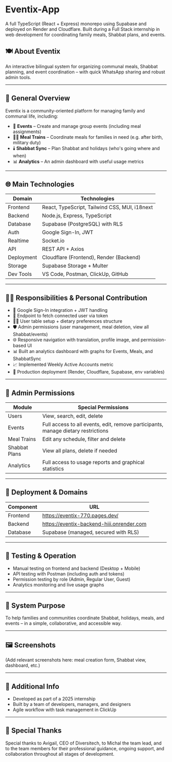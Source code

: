 # Eventix-App  
A full TypeScript (React + Express) monorepo using Supabase and deployed on Render and Cloudflare. Built during a Full Stack internship in web development for coordinating family meals, Shabbat plans, and events.

## 🍽️ About Eventix

An interactive bilingual system for organizing communal meals, Shabbat planning, and event coordination – with quick WhatsApp sharing and robust admin tools.

---

## 🧩 General Overview

Eventix is a community-oriented platform for managing family and communal life, including:

- 📅 **Events** – Create and manage group events (including meal assignments)  
- 🧑‍🍳 **Meal Trains** – Coordinate meals for families in need (e.g. after birth, military duty)  
- 🕯️ **Shabbat Sync** – Plan Shabbat and holidays (who's going where and when)  
- 📊 **Analytics** – An admin dashboard with useful usage metrics  

---

## 🌐 Main Technologies

| Domain       | Technologies                          |
|--------------|----------------------------------------|
| Frontend     | React, TypeScript, Tailwind CSS, MUI, i18next |
| Backend      | Node.js, Express, TypeScript           |
| Database     | Supabase (PostgreSQL) with RLS         |
| Auth         | Google Sign-In, JWT                    |
| Realtime     | Socket.io                              |
| API          | REST API + Axios                       |
| Deployment   | Cloudflare (Frontend), Render (Backend) |
| Storage      | Supabase Storage + Multer              |
| Dev Tools    | VS Code, Postman, ClickUp, GitHub      |

---

## 👩‍💻 Responsibilities & Personal Contribution

- 🔐 Google Sign-In integration + JWT handling  
- 🧾 Endpoint to fetch connected user via token  
- 🧑‍🍳 User table setup + dietary preferences structure  
- 🛡️ Admin permissions (user management, meal deletion, view all Shabbat/events)  
- 🌐 Responsive navigation with translation, profile image, and permission-based UI  
- 📊 Built an analytics dashboard with graphs for Events, Meals, and ShabbatSync  
- 📈 Implemented Weekly Active Accounts metric  
- 🚀 Production deployment (Render, Cloudflare, Supabase, env variables)  

---

## 🔐 Admin Permissions

| Module         | Special Permissions                                    |
|----------------|--------------------------------------------------------|
| Users          | View, search, edit, delete                             |
| Events         | Full access to all events, edit, remove participants, manage dietary restrictions |
| Meal Trains    | Edit any schedule, filter and delete                   |
| Shabbat Plans  | View all plans, delete if needed                       |
| Analytics      | Full access to usage reports and graphical statistics  |

---

## 🚀 Deployment & Domains

| Component      | URL                                            |
|----------------|-------------------------------------------------|
| Frontend       | https://eventix-770.pages.dev/                  |
| Backend        | https://eventix-backend-hiii.onrender.com       |
| Database       | Supabase (managed, secured with RLS)            |

---

## 🧪 Testing & Operation

- Manual testing on frontend and backend (Desktop + Mobile)  
- API testing with Postman (including auth and tokens)  
- Permission testing by role (Admin, Regular User, Guest)  
- Analytics monitoring and live usage graphs  

---

## 🎯 System Purpose

To help families and communities coordinate Shabbat, holidays, meals, and events – in a simple, collaborative, and accessible way.

---

## 🖼️ Screenshots

(Add relevant screenshots here: meal creation form, Shabbat view, dashboard, etc.)

---

## 📄 Additional Info

- Developed as part of a 2025 internship  
- Built by a team of developers, managers, and designers  
- Agile workflow with task management in ClickUp  

---

## 👏 Special Thanks

Special thanks to Avigail, CEO of Diversitech, to Michal the team lead, and to the team members for their professional guidance, ongoing support, and collaboration throughout all stages of development.
